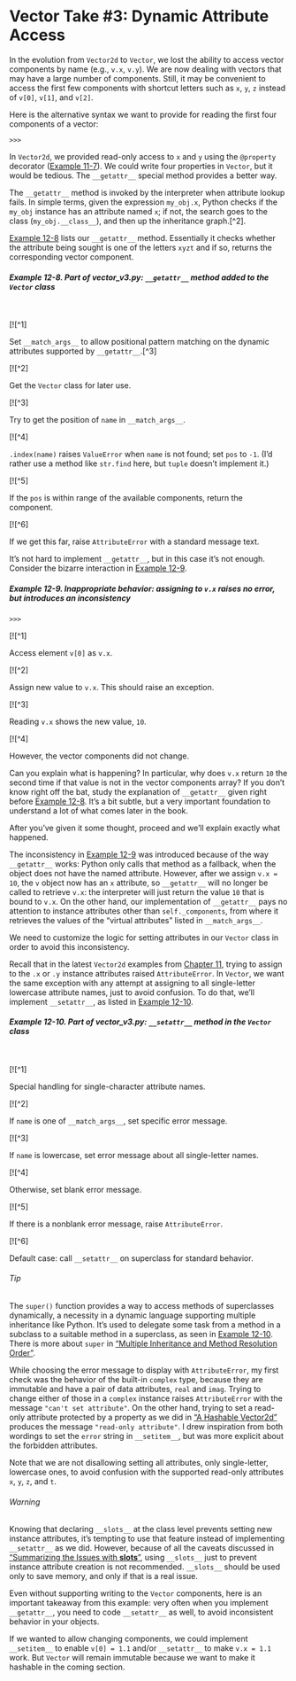 # Vector Take #3: Dynamic Attribute Access

In the evolution from `Vector2d` to `Vector`, we lost the ability to access vector components by name (e.g., `v.x`, `v.y`). We are now dealing with vectors that may have a large number of components. Still, it may be convenient to access the first few components with shortcut letters such as `x`, `y`, `z` instead of `v[0]`, `v[1]`, and `v[2]`.

Here is the alternative syntax we want to provide for reading the first four components of a vector:

```
>>> 
```

In `Vector2d`, we provided read-only access to `x` and `y` using the `@property` decorator ([Example 11-7](ch11.html#ex_vector2d_v3)). We could write four properties in `Vector`, but it would be tedious. The `__getattr__` special method provides a better way.

The `__getattr__` method is invoked by the interpreter when attribute lookup fails. In simple terms, given the expression `my_obj.x`, Python checks if the `my_obj` instance has an attribute named `x`; if not, the search goes to the class (`my_obj.__class__`), and then up the inheritance graph.[^2].

[Example 12-8](#ex_vector_v3_getattr) lists our `__getattr__` method. Essentially it checks whether the attribute being sought is one of the letters `xyzt` and if so, returns the corresponding vector component.

##### Example 12-8. Part of _vector_v3.py_: `__getattr__` method added to the `Vector` class

```
    
```

[![^1]

Set `__match_args__` to allow positional pattern matching on the dynamic attributes supported by `__getattr__`.[^3]

[![^2]

Get the `Vector` class for later use.

[![^3]

Try to get the position of `name` in `__match_args__`.

[![^4]

`.index(name)` raises `ValueError` when `name` is not found; set `pos` to `-1`. (I’d rather use a method like `str.find` here, but `tuple` doesn’t implement it.)

[![^5]

If the `pos` is within range of the available components, return the component.

[![^6]

If we get this far, raise `AttributeError` with a standard message text.

It’s not hard to implement `__getattr__`, but in this case it’s not enough. Consider the bizarre interaction in [Example 12-9](#ex_vector_v3_getattr_bug).

##### Example 12-9. Inappropriate behavior: assigning to `v.x` raises no error, but introduces an inconsistency

```
>>> 
```

[![^1]

Access element `v[0]` as `v.x`.

[![^2]

Assign new value to `v.x`. This should raise an exception.

[![^3]

Reading `v.x` shows the new value, `10`.

[![^4]

However, the vector components did not change.

Can you explain what is happening? In particular, why does `v.x` return `10` the second time if that value is not in the vector components array? If you don’t know right off the bat, study the explanation of `__getattr__` given right before [Example 12-8](#ex_vector_v3_getattr). It’s a bit subtle, but a very important foundation to understand a lot of what comes later in the book.

After you’ve given it some thought, proceed and we’ll explain exactly what happened.

The inconsistency in [Example 12-9](#ex_vector_v3_getattr_bug) was introduced because of the way `__getattr__` works: Python only calls that method as a fallback, when the object does not have the named attribute. However, after we assign `v.x = 10`, the `v` object now has an `x` attribute, so `__getattr__` will no longer be called to retrieve `v.x`: the interpreter will just return the value `10` that is bound to `v.x`. On the other hand, our implementation of `__getattr__` pays no attention to instance attributes other than `self._components`, from where it retrieves the values of the “virtual attributes” listed in `__match_args__`.

We need to customize the logic for setting attributes in our `Vector` class in order to avoid this inconsistency.

Recall that in the latest `Vector2d` examples from [Chapter 11](ch11.html#pythonic_objects), trying to assign to the `.x` or `.y` instance attributes raised `AttributeError`. In `Vector`, we want the same exception with any attempt at assigning to all single-letter lowercase attribute names, just to avoid confusion. To do that, we’ll implement `__setattr__`, as listed in [Example 12-10](#ex_vector_v3_setattr).

##### Example 12-10. Part of vector_v3.py: `__setattr__` method in the `Vector` class

```
    
```

[![^1]

Special handling for single-character attribute names.

[![^2]

If `name` is one of `__match_args__`, set specific error message.

[![^3]

If `name` is lowercase, set error message about all single-letter names.

[![^4]

Otherwise, set blank error message.

[![^5]

If there is a nonblank error message, raise `AttributeError`.

[![^6]

Default case: call `__setattr__` on superclass for standard behavior.

###### Tip

The `super()` function provides a way to access methods of superclasses dynamically, a necessity in a dynamic language supporting multiple inheritance like Python. It’s used to delegate some task from a method in a subclass to a suitable method in a superclass, as seen in [Example 12-10](#ex_vector_v3_setattr). There is more about `super` in [“Multiple Inheritance and Method Resolution Order”](ch14.html#mro_section).

While choosing the error message to display with `AttributeError`, my first check was the behavior of the built-in `complex` type, because they are immutable and have a pair of data attributes, `real` and `imag`. Trying to change either of those in a `complex` instance raises `AttributeError` with the message `"can't set attribute"`. On the other hand, trying to set a read-only attribute protected by a property as we did in [“A Hashable Vector2d”](ch11.html#hashable_vector2d) produces the message `"read-only attribute"`. I drew inspiration from both wordings to set the `error` string in `__setitem__`, but was more explicit about the forbidden attributes.

Note that we are not disallowing setting all attributes, only single-letter, lowercase ones, to avoid confusion with the supported read-only attributes `x`, `y`, `z`, and `t`.

###### Warning

Knowing that declaring `__slots__` at the class level prevents setting new instance attributes, it’s tempting to use that feature instead of implementing `__setattr__` as we did. However, because of all the caveats discussed in [“Summarizing the Issues with __slots__”](ch11.html#problems_with_slots), using `__slots__` just to prevent instance attribute creation is not recommended. `__slots__` should be used only to save memory, and only if that is a real issue.

Even without supporting writing to the `Vector` components, here is an important takeaway from this example: very often when you implement `__getattr__`, you need to code `__setattr__` as well, to avoid inconsistent behavior in your objects.

If we wanted to allow changing components, we could implement `__setitem__` to enable `v[0] = 1.1` and/or `__setattr__` to make `v.x = 1.1` work. But `Vector` will remain immutable because we want to make it hashable in the coming section.